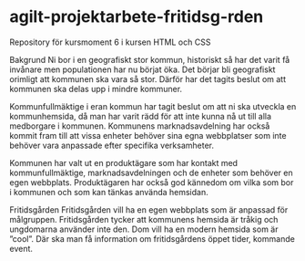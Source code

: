 # agilt-projektarbete-fritidsg-rden
Repository för kursmoment 6 i kursen HTML och CSS

Bakgrund
Ni bor i en geografiskt stor kommun, historiskt så har det varit få invånare men populationen har nu börjat öka. Det börjar bli geografiskt orimligt att kommunen ska vara så stor. Därför har det tagits beslut om att kommunen ska delas upp i mindre kommuner.

Kommunfullmäktige i eran kommun har tagit beslut om att ni ska utveckla en kommunhemsida, då man har varit rädd för att inte kunna nå ut till alla medborgare i kommunen. Kommunens marknadsavdelning har också kommit fram till att vissa enheter behöver sina egna webbplatser som inte behöver vara anpassade efter specifika verksamheter.

Kommunen har valt ut en produktägare som har kontakt med kommunfullmäktige, marknadsavdelningen och de enheter som behöver en egen webbplats. Produktägaren har också god kännedom om vilka som bor i kommunen och som kan tänkas använda hemsidan.

Fritidsgården
Fritidsgården vill ha en egen webbplats som är anpassad för målgruppen. 
Fritidsgården tycker att kommunens hemsida är tråkig och ungdomarna använder inte den. Dom vill ha en modern hemsida som är ”cool”. Där ska man få information om fritidsgårdens öppet tider, kommande event. 
